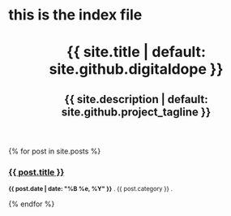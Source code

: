 # this is the index file
<header>
      <h1>{{ site.title | default: site.github.digitaldope }}</h1>
      <h2>{{ site.description | default: site.github.project_tagline }}</h2>
    </header>
{% for post in site.posts %}   
    <h3><a href="{{ post.url }}">{{ post.title }}</a></h3>
    <p><small><strong>{{ post.date | date: "%B %e, %Y" }}</strong> . {{ post.category }} . <a href="http://myname.github.com{{ post.url }}#disqus_thread"></a></small></p>            
{% endfor %}
